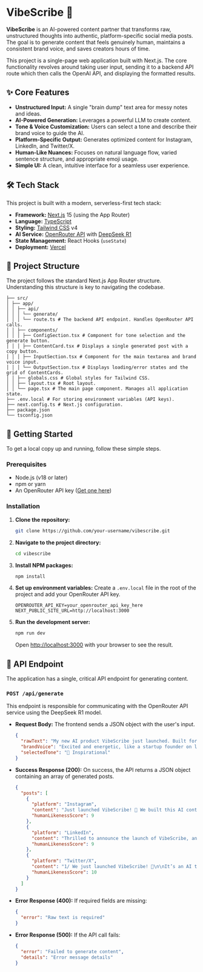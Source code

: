 # VibeScribe 🚀

**VibeScribe** is an AI-powered content partner that transforms raw, unstructured thoughts into authentic, platform-specific social media posts. The goal is to generate content that feels genuinely human, maintains a consistent brand voice, and saves creators hours of time.

This project is a single-page web application built with Next.js. The core functionality revolves around taking user input, sending it to a backend API route which then calls the OpenAI API, and displaying the formatted results.

## ✨ Core Features

- **Unstructured Input:** A single "brain dump" text area for messy notes and ideas.
- **AI-Powered Generation:** Leverages a powerful LLM to create content.
- **Tone & Voice Customization:** Users can select a tone and describe their brand voice to guide the AI.
- **Platform-Specific Output:** Generates optimized content for Instagram, LinkedIn, and Twitter/X.
- **Human-Like Nuances:** Focuses on natural language flow, varied sentence structure, and appropriate emoji usage.
- **Simple UI:** A clean, intuitive interface for a seamless user experience.

## 🛠️ Tech Stack

This project is built with a modern, serverless-first tech stack:

- **Framework:** [Next.js](https://nextjs.org/) 15 (using the App Router)
- **Language:** [TypeScript](https://www.typescriptlang.org/)
- **Styling:** [Tailwind CSS](https://tailwindcss.com/) v4
- **AI Service:** [OpenRouter API](https://openrouter.ai/) with [DeepSeek R1](https://openrouter.ai/models/deepseek/deepseek-r1)
- **State Management:** React Hooks (`useState`)
- **Deployment:** [Vercel](https://vercel.com/)

## 📂 Project Structure

The project follows the standard Next.js App Router structure. Understanding this structure is key to navigating the codebase.

```
├── src/
│ ├── app/
│ │ ├── api/
│ │ │ └── generate/
│ │ │ └── route.ts # The backend API endpoint. Handles OpenRouter API calls.
│ │ ├── components/
│ │ │ ├── ConfigSection.tsx # Component for tone selection and the generate button.
│ │ │ ├── ContentCard.tsx # Displays a single generated post with a copy button.
│ │ │ ├── InputSection.tsx # Component for the main textarea and brand voice input.
│ │ │ └── OutputSection.tsx # Displays loading/error states and the grid of ContentCards.
│ │ ├── globals.css # Global styles for Tailwind CSS.
│ │ ├── layout.tsx # Root layout.
│ │ └── page.tsx # The main page component. Manages all application state.
├── .env.local # For storing environment variables (API keys).
├── next.config.ts # Next.js configuration.
├── package.json
└── tsconfig.json
```

## 🚀 Getting Started

To get a local copy up and running, follow these simple steps.

### Prerequisites

- Node.js (v18 or later)
- npm or yarn
- An OpenRouter API key ([Get one here](https://openrouter.ai/keys))

### Installation

1.  **Clone the repository:**
    ```sh
    git clone https://github.com/your-username/vibescribe.git
    ```
2.  **Navigate to the project directory:**
    ```sh
    cd vibescribe
    ```
3.  **Install NPM packages:**
    ```sh
    npm install
    ```
4.  **Set up environment variables:**
    Create a `.env.local` file in the root of the project and add your OpenRouter API key.
    ```
    OPENROUTER_API_KEY=your_openrouter_api_key_here
    NEXT_PUBLIC_SITE_URL=http://localhost:3000
    ```
5.  **Run the development server:**
    ```sh
    npm run dev
    ```
    Open [http://localhost:3000](http://localhost:3000) with your browser to see the result.

## 🔌 API Endpoint

The application has a single, critical API endpoint for generating content.

### `POST /api/generate`

This endpoint is responsible for communicating with the OpenRouter API service using the DeepSeek R1 model.

- **Request Body:**
  The frontend sends a JSON object with the user's input.

  ```json
  {
    "rawText": "My new AI product VibeScribe just launched. Built for a buildathon. It turns ideas into social posts.",
    "brandVoice": "Excited and energetic, like a startup founder on launch day.",
    "selectedTone": "🚀 Inspirational"
  }
  ```

- **Success Response (200):**
  On success, the API returns a JSON object containing an array of generated posts.

  ```json
  {
    "posts": [
      {
        "platform": "Instagram",
        "content": "Just launched VibeScribe! 🚀 We built this AI content partner during a buildathon to turn messy ideas into magic social posts. So proud of the team! #AI #ContentCreation #StartupLife #Buildathon",
        "humanLikenessScore": 9
      },
      {
        "platform": "LinkedIn",
        "content": "Thrilled to announce the launch of VibeScribe, an AI-powered tool designed to help creators and solopreneurs transform raw thoughts into authentic, platform-specific content.\n\nOur goal was to solve the 'blank page' problem and create an AI that enhances, rather than replaces, the human voice. Excited for the journey ahead.\n\n#AI #SaaS #ContentMarketing #ProductLaunch",
        "humanLikenessScore": 9
      },
      {
        "platform": "Twitter/X",
        "content": "1/ We just launched VibeScribe! 🚀\n\nIt’s an AI tool born out of a buildathon that turns your brain dumps into clean, human-like social media posts for IG, LinkedIn, and more.\n\nNo more robotic content.",
        "humanLikenessScore": 10
      }
    ]
  }
  ```

- **Error Response (400):**
  If required fields are missing:

  ```json
  {
    "error": "Raw text is required"
  }
  ```

- **Error Response (500):**
  If the API call fails:
  ```json
  {
    "error": "Failed to generate content",
    "details": "Error message details"
  }
  ```
